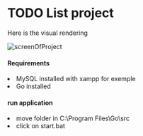 <h1>TODO List project</h1>

Here is the visual rendering

![screenOfProject](https://user-images.githubusercontent.com/72935884/167638102-873f44e4-98f5-485c-8625-976c28ecdd35.png)

<h4><strong>Requirements</strong></h4>
<li>MySQL installed with xampp for exemple</li>
<li>Go installed</li>

<h4><strong>run application</strong></h4>
<li>move folder in C:\Program Files\Go\src</li>
<li>click on start.bat</li>
